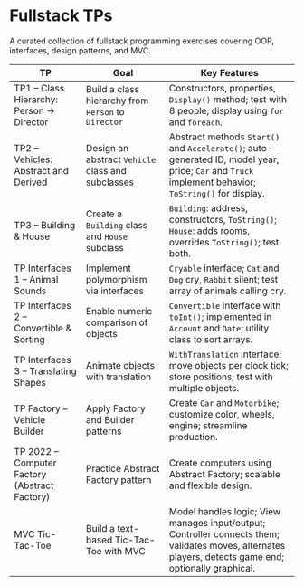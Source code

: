 # Fullstack TPs

A curated collection of fullstack programming exercises covering OOP, interfaces, design patterns, and MVC.  

| TP | Goal | Key Features |
|----|------|--------------|
| TP1 – Class Hierarchy: Person → Director | Build a class hierarchy from `Person` to `Director` | Constructors, properties, `Display()` method; test with 8 people; display using `for` and `foreach`. |
| TP2 – Vehicles: Abstract and Derived | Design an abstract `Vehicle` class and subclasses | Abstract methods `Start()` and `Accelerate()`; auto-generated ID, model year, price; `Car` and `Truck` implement behavior; `ToString()` for display. |
| TP3 – Building & House | Create a `Building` class and `House` subclass | `Building`: address, constructors, `ToString()`; `House`: adds rooms, overrides `ToString()`; test both. |
| TP Interfaces 1 – Animal Sounds | Implement polymorphism via interfaces | `Cryable` interface; `Cat` and `Dog` cry, `Rabbit` silent; test array of animals calling cry. |
| TP Interfaces 2 – Convertible & Sorting | Enable numeric comparison of objects | `Convertible` interface with `toInt()`; implemented in `Account` and `Date`; utility class to sort arrays. |
| TP Interfaces 3 – Translating Shapes | Animate objects with translation | `WithTranslation` interface; move objects per clock tick; store positions; test with multiple objects. |
| TP Factory – Vehicle Builder | Apply Factory and Builder patterns | Create `Car` and `Motorbike`; customize color, wheels, engine; streamline production. |
| TP 2022 – Computer Factory (Abstract Factory) | Practice Abstract Factory pattern | Create computers using Abstract Factory; scalable and flexible design. |
| MVC Tic-Tac-Toe | Build a text-based Tic-Tac-Toe with MVC | Model handles logic; View manages input/output; Controller connects them; validates moves, alternates players, detects game end; optionally graphical. |

